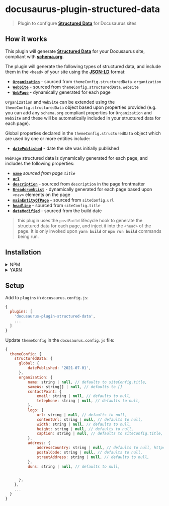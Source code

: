 # docusaurus-plugin-structured-data
> Plugin to configure [__Structured Data__](https://developers.google.com/search/docs/appearance/structured-data/intro-structured-data) for Docusaurus sites

## How it works

This plugin will generate  [__Structured Data__](https://developers.google.com/search/docs/appearance/structured-data/intro-structured-data) for your Docusaurus site, compliant with [__schema.org__](https://schema.org/).  

The plugin will generate the following types of structured data, and include them in the `<head>` of your site using the [__JSON-LD__](https://developers.google.com/search/docs/guides/intro-structured-data) format:  

- [__`Organization`__](https://schema.org/Organization) - sourced from `themeConfig.structuredData.organization`
- [__`WebSite`__](https://schema.org/WebSite) - sourced from `themeConfig.structuredData.website`
- [__`WebPage`__](https://schema.org/WebPage) - dynamically generated for each page

`Organization` and `WebSite` can be extended using the `themeConfig.structuredData` object based upon properties provided (e.g. you can add any `schema.org` compliant properties for `Organization` and `WebSite` and these will be automatically included in your structured data for each page).  

Global properties declared in the `themeConfig.structuredData` object which are used by one or more entities include:  
- [__`datePublished`__](https://schema.org/datePublished) - date the site was initially published

`WebPage` structured data is dynamically generated for each page, and includes the following properties:  

- [__`name`__](https://schema.org/name) *sourced from page `title`*
- [__`url`__](https://schema.org/url)
- [__`description`__](https://schema.org/description) - sourced from `description` in the page frontmatter
- [__`BreadcrumbList`__](https://schema.org/BreadcrumbList) - dynamically generated for each page based upon `<nav>` elements on the page
- [__`mainEntityOfPage`__](https://schema.org/mainEntityOfPage) - sourced from `siteConfig.url`
- [__`headline`__](https://schema.org/headline) - sourced from `siteConfig.title`
- [__`dateModified`__](https://schema.org/dateModified) - sourced from the build date

> this plugin uses the `postBuild` lifecycle hook to generate the structured data for each page, and inject it into the `<head>` of the page.  It is only invoked upon __`yarn build`__ or __`npm run build`__ commands being run.  

## Installation

<details>
<summary>NPM</summary>
<p>

```bash
npm i @stackql/docusaurus-plugin-structured-data
```

</p>
</details>

<details>
<summary>YARN</summary>
<p>

```bash
yarn add @stackql/docusaurus-plugin-structured-data
```

</p>
</details>

## Setup

Add to `plugins` in `docusaurus.config.js`:

```js
{
  plugins: [
    'docusaurus-plugin-structured-data',
    ...
  ]
}
```

Update `themeConfig` in the `docusaurus.config.js` file:

```js
{
  themeConfig: {
    structuredData: {
      global: {
          datePublished: '2021-07-01',
      },
      organization: {
          name: string | null, // defaults to siteConfig.title,
          sameAs: string[] | null, // defaults to []
          contactPoint: {
              email: string | null, // defaults to null,
              telephone: string | null, // defaults to null,
          },
          logo: {
              url: string | null, // defaults to null,
              contentUrl: string | null, // defaults to null,
              width: string | null, // defaults to null,
              height: string | null, // defaults to null,
              caption: string | null, // defaults to siteConfig.title,
          },
          address: {
              addressCountry: string | null, // defaults to null, https://en.wikipedia.org/wiki/ISO_3166-1
              postalCode: string | null, // defaults to null,
              streetAddress: string | null, // defaults to null,
          },
          duns: string | null, // defaults to null,


      },    
    },
    ...
  }
}
```